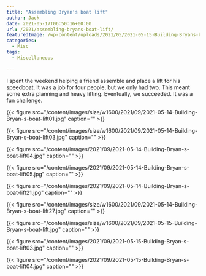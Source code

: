 ```yaml
---
title: "Assembling Bryan's boat lift"
author: Jack
date: 2021-05-17T06:50:16+00:00
url: /2021/assembling-bryans-boat-lift/
featuredImage: /wp-content/uploads/2021/05/2021-05-15-Building-Bryans-boat-lift.jpg
categories:
  - Misc
tags:
  - Miscellaneous

---
```

<!--kg-card-begin: html-->

I spent the weekend helping a friend assemble and place a lift for his speedboat. It was a job for four people, but we only had two. This meant some extra planning and heavy lifting. Eventually, we succeeded. It was a fun challenge.

{{< figure src="/content/images/size/w1600/2021/09/2021-05-14-Building-Bryan-s-boat-lift01.jpg" caption="" >}}

{{< figure src="/content/images/size/w1600/2021/09/2021-05-14-Building-Bryan-s-boat-lift03.jpg" caption="" >}}

{{< figure src="/content/images/2021/09/2021-05-14-Building-Bryan-s-boat-lift04.jpg" caption="" >}}

{{< figure src="/content/images/2021/09/2021-05-14-Building-Bryan-s-boat-lift05.jpg" caption="" >}}

{{< figure src="/content/images/2021/09/2021-05-14-Building-Bryan-s-boat-lift21.jpg" caption="" >}}

{{< figure src="/content/images/size/w1600/2021/09/2021-05-14-Building-Bryan-s-boat-lift27.jpg" caption="" >}}

{{< figure src="/content/images/size/w1600/2021/09/2021-05-15-Building-Bryan-s-boat-lift.jpg" caption="" >}}

{{< figure src="/content/images/2021/09/2021-05-15-Building-Bryan-s-boat-lift03.jpg" caption="" >}}

{{< figure src="/content/images/2021/09/2021-05-15-Building-Bryan-s-boat-lift04.jpg" caption="" >}}

